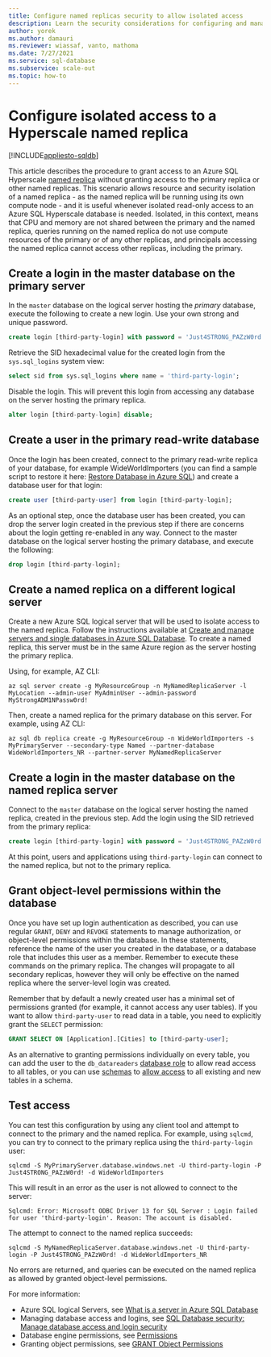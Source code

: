 ```yaml
---
title: Configure named replicas security to allow isolated access
description: Learn the security considerations for configuring and managing named replica so that a user can access the named replica but not other replicas.
author: yorek
ms.author: damauri
ms.reviewer: wiassaf, vanto, mathoma
ms.date: 7/27/2021
ms.service: sql-database
ms.subservice: scale-out
ms.topic: how-to
---
```

# Configure isolated access to a Hyperscale named replica
[!INCLUDE[appliesto-sqldb](../includes/appliesto-sqldb.md)]

This article describes the procedure to grant access to an Azure SQL Hyperscale [named replica](service-tier-hyperscale-replicas.md) without granting access to the primary replica or other named replicas. This scenario allows resource and security isolation of a named replica - as the named replica will be running using its own compute node - and it is useful whenever isolated read-only access to an Azure SQL Hyperscale database is needed. Isolated, in this context, means that CPU and memory are not shared between the primary and the named replica, queries running on the named replica do not use compute resources of the primary or of any other replicas, and principals accessing the named replica cannot access other replicas, including the primary.

## Create a login in the master database on the primary server

In the `master` database on the logical server hosting the *primary* database, execute the following to create a new login. Use your own strong and unique password.

```sql
create login [third-party-login] with password = 'Just4STRONG_PAZzW0rd!';
```

Retrieve the SID hexadecimal value for the created login from the `sys.sql_logins` system view:

```sql
select sid from sys.sql_logins where name = 'third-party-login';
```

Disable the login. This will prevent this login from accessing any database on the server hosting the primary replica.

```sql
alter login [third-party-login] disable;
```

## Create a user in the primary read-write database

Once the login has been created, connect to the primary read-write replica of your database, for example WideWorldImporters (you can find a sample script to restore it here: [Restore Database in Azure SQL](https://github.com/yorek/azure-sql-db-samples/tree/master/samples/01-restore-database)) and create a database user for that login:

```sql
create user [third-party-user] from login [third-party-login];
```

As an optional step, once the database user has been created, you can drop the server login created in the previous step if there are concerns about the login getting re-enabled in any way. Connect to the master database on the logical server hosting the primary database, and execute the following:

```sql
drop login [third-party-login];
```

## Create a named replica on a different logical server

Create a new Azure SQL logical server that will be used to isolate access to the named replica. Follow the instructions available at [Create and manage servers and single databases in Azure SQL Database](single-database-manage.md). To create a named replica, this server must be in the same Azure region as the server hosting the primary replica.

Using, for example, AZ CLI:

```azurecli
az sql server create -g MyResourceGroup -n MyNamedReplicaServer -l MyLocation --admin-user MyAdminUser --admin-password MyStrongADM1NPassw0rd!
```

Then, create a named replica for the primary database on this server. For example, using AZ CLI:

```azurecli
az sql db replica create -g MyResourceGroup -n WideWorldImporters -s MyPrimaryServer --secondary-type Named --partner-database WideWorldImporters_NR --partner-server MyNamedReplicaServer
```

## Create a login in the master database on the named replica server

Connect to the `master` database on the logical server hosting the named replica, created in the previous step. Add the login using the SID retrieved from the primary replica:

```sql
create login [third-party-login] with password = 'Just4STRONG_PAZzW0rd!', sid = 0x0...1234;
```

At this point, users and applications using `third-party-login` can connect to the named replica, but not to the primary replica.

## Grant object-level permissions within the database

Once you have set up login authentication as described, you can use regular `GRANT`, `DENY` and `REVOKE` statements to manage authorization, or object-level permissions within the database. In these statements, reference the name of the user you created in the database, or a database role that includes this user as a member. Remember to execute these commands on the primary replica. The changes will propagate to all secondary replicas, however they will only be effective on the named replica where the server-level login was created.

Remember that by default a newly created user has a minimal set of permissions granted (for example, it cannot access any user tables). If you want to allow `third-party-user` to read data in a table, you need to explicitly grant the `SELECT` permission:

```sql
GRANT SELECT ON [Application].[Cities] to [third-party-user];
```

As an alternative to granting permissions individually on every table, you can add the user to the `db_datareaders` [database role](/sql/relational-databases/security/authentication-access/database-level-roles) to allow read access to all tables, or you can use [schemas](/sql/relational-databases/security/authentication-access/create-a-database-schema) to [allow access](/sql/t-sql/statements/grant-schema-permissions-transact-sql) to all existing and new tables in a schema.

## Test access

You can test this configuration by using any client tool and attempt to connect to the primary and the named replica. For example, using `sqlcmd`, you can try to connect to the primary replica using the `third-party-login` user:

```
sqlcmd -S MyPrimaryServer.database.windows.net -U third-party-login -P Just4STRONG_PAZzW0rd! -d WideWorldImporters
```

This will result in an error as the user is not allowed to connect to the server:

```
Sqlcmd: Error: Microsoft ODBC Driver 13 for SQL Server : Login failed for user 'third-party-login'. Reason: The account is disabled.
```

The attempt to connect to the named replica succeeds:

```
sqlcmd -S MyNamedReplicaServer.database.windows.net -U third-party-login -P Just4STRONG_PAZzW0rd! -d WideWorldImporters_NR
```

No errors are returned, and queries can be executed on the named replica as allowed by granted object-level permissions.

For more information:

* Azure SQL logical Servers, see [What is a server in Azure SQL Database](logical-servers.md)
* Managing database access and logins, see [SQL Database security: Manage database access and login security](logins-create-manage.md)
* Database engine permissions, see [Permissions](/sql/relational-databases/security/permissions-database-engine) 
* Granting object permissions, see [GRANT Object Permissions](/sql/t-sql/statements/grant-object-permissions-transact-sql)



